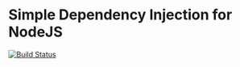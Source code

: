# Simple Dependency Injection for NodeJS
[![Build Status](https://travis-ci.org/Forumouth/node-kissdi.svg)](https://travis-ci.org/Forumouth/node-kissdi)
